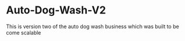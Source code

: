 # Auto-Dog-Wash-V2
This is version two of the auto dog wash business which was built to be come scalable 
